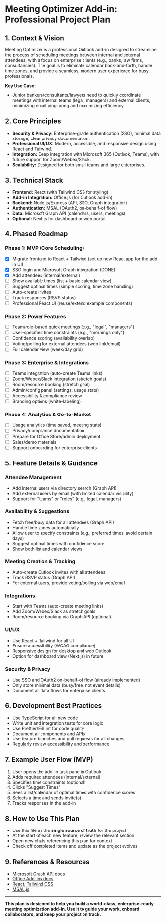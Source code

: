# Meeting Optimizer Add-in: Professional Project Plan

## 1. Context & Vision

Meeting Optimizer is a professional Outlook add-in designed to streamline the process of scheduling meetings between internal and external attendees, with a focus on enterprise clients (e.g., banks, law firms, consultancies). The goal is to eliminate calendar back-and-forth, handle time zones, and provide a seamless, modern user experience for busy professionals.

**Key Use Case:**
- Junior bankers/consultants/lawyers need to quickly coordinate meetings with internal teams (legal, managers) and external clients, minimizing email ping-pong and maximizing efficiency.

## 2. Core Principles
- **Security & Privacy:** Enterprise-grade authentication (SSO), minimal data storage, clear privacy documentation.
- **Professional UI/UX:** Modern, accessible, and responsive design using React and Tailwind.
- **Integration:** Deep integration with Microsoft 365 (Outlook, Teams), with future support for Zoom/Webex/Slack.
- **Scalability:** Designed for both small teams and large enterprises.

## 3. Technical Stack
- **Frontend:** React (with Tailwind CSS for styling)
- **Add-in Integration:** Office.js (for Outlook add-in)
- **Backend:** Node.js/Express (API, SSO, Graph integration)
- **Authentication:** MSAL (OAuth2, on-behalf-of flow)
- **Data:** Microsoft Graph API (calendars, users, meetings)
- **Optional:** Next.js for dashboard or web portal

## 4. Phased Roadmap

### **Phase 1: MVP (Core Scheduling)**
- [x] Migrate frontend to React + Tailwind (set up new React app for the add-in UI)
- [x] SSO login and Microsoft Graph integration (DONE)
- [x] Add attendees (internal/external)
- [ ] Show available times (list + basic calendar view)
- [ ] Suggest optimal times (simple scoring, time zone handling)
- [ ] Auto-create invites
- [ ] Track responses (RSVP status)
- [ ] Professional React UI (reuse/extend example components)

### **Phase 2: Power Features**
- [ ] Team/role-based quick meetings (e.g., "legal", "managers")
- [ ] User-specified time constraints (e.g., "mornings only")
- [ ] Confidence scoring (availability overlap)
- [ ] Voting/polling for external attendees (web link/email)
- [ ] Full calendar view (week/day grid)

### **Phase 3: Enterprise & Integrations**
- [ ] Teams integration (auto-create Teams links)
- [ ] Zoom/Webex/Slack integration (stretch goals)
- [ ] Room/resource booking (stretch goal)
- [ ] Admin/config panel (settings, usage stats)
- [ ] Accessibility & compliance review
- [ ] Branding options (white-labeling)

### **Phase 4: Analytics & Go-to-Market**
- [ ] Usage analytics (time saved, meeting stats)
- [ ] Privacy/compliance documentation
- [ ] Prepare for Office Store/admin deployment
- [ ] Sales/demo materials
- [ ] Support onboarding for enterprise clients

## 5. Feature Details & Guidance

### **Attendee Management**
- Add internal users via directory search (Graph API)
- Add external users by email (with limited calendar visibility)
- Support for "teams" or "roles" (e.g., legal, managers)

### **Availability & Suggestions**
- Fetch free/busy data for all attendees (Graph API)
- Handle time zones automatically
- Allow user to specify constraints (e.g., preferred times, avoid certain days)
- Suggest optimal times with confidence score
- Show both list and calendar views

### **Meeting Creation & Tracking**
- Auto-create Outlook invites with all attendees
- Track RSVP status (Graph API)
- For external users, provide voting/polling via web/email

### **Integrations**
- Start with Teams (auto-create meeting links)
- Add Zoom/Webex/Slack as stretch goals
- Room/resource booking via Graph API (optional)

### **UI/UX**
- Use React + Tailwind for all UI
- Ensure accessibility (WCAG compliance)
- Responsive design for desktop and web Outlook
- Option for dashboard view (Next.js) in future

### **Security & Privacy**
- Use SSO and OAuth2 on-behalf-of flow (already implemented)
- Only store minimal data (busy/free, not event details)
- Document all data flows for enterprise clients

## 6. Development Best Practices
- Use TypeScript for all new code
- Write unit and integration tests for core logic
- Use Prettier/ESLint for code quality
- Document all components and APIs
- Use feature branches and pull requests for all changes
- Regularly review accessibility and performance

## 7. Example User Flow (MVP)
1. User opens the add-in task pane in Outlook
2. Adds required attendees (internal/external)
3. Specifies time constraints (optional)
4. Clicks "Suggest Times"
5. Sees a list/calendar of optimal times with confidence scores
6. Selects a time and sends invite(s)
7. Tracks responses in the add-in

## 8. How to Use This Plan
- Use this file as the **single source of truth** for the project
- At the start of each new feature, review the relevant section
- Open new chats referencing this plan for context
- Check off completed items and update as the project evolves

## 9. References & Resources
- [Microsoft Graph API docs](https://docs.microsoft.com/en-us/graph/)
- [Office Add-ins docs](https://docs.microsoft.com/en-us/office/dev/add-ins/)
- [React](https://react.dev/), [Tailwind CSS](https://tailwindcss.com/)
- [MSAL.js](https://github.com/AzureAD/microsoft-authentication-library-for-js)

---

**This plan is designed to help you build a world-class, enterprise-ready meeting optimization add-in. Use it to guide your work, onboard collaborators, and keep your project on track.** 